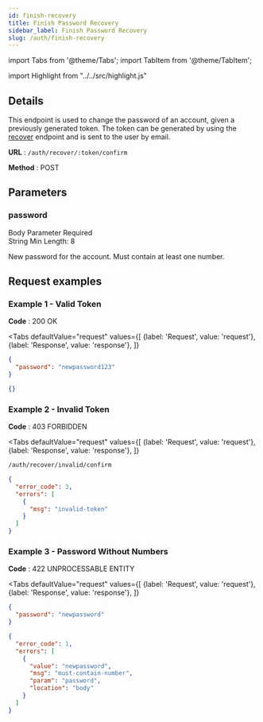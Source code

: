 ```yaml
---
id: finish-recovery
title: Finish Password Recovery
sidebar_label: Finish Password Recovery
slug: /auth/finish-recovery
---
```


import Tabs from '@theme/Tabs';
import TabItem from '@theme/TabItem';

import Highlight from "../../src/highlight.js"

## Details

This endpoint is used to change the password of an account, given a previously generated token.
The token can be generated by using the [recover](./recover) endpoint and is sent to the user by email.

**URL** : `/auth/recover/:token/confirm`

**Method** : <Highlight level="info" inline>POST</Highlight>

## Parameters

### password

<Highlight level="info" inline>Body Parameter</Highlight>
<Highlight level="danger" inline>Required</Highlight>
<br/>
<Highlight level="secondary" inline>String</Highlight>
<Highlight level="warning" inline>Min Length: 8</Highlight>

New password for the account. Must contain at least one number.

## Request examples

### Example 1 - Valid Token

**Code** : <Highlight level="success" inline>200 OK</Highlight>

<Tabs
defaultValue="request"
values={[
{label: 'Request', value: 'request'},
{label: 'Response', value: 'response'},
]}
>

<TabItem value="request">

```json
{
  "password": "newpassword123"
}
```

</TabItem>

<TabItem value="response">

```json
{}
```

</TabItem>
</Tabs>

### Example 2 - Invalid Token

**Code** : <Highlight level="danger" inline>403 FORBIDDEN</Highlight>

<Tabs
defaultValue="request"
values={[
{label: 'Request', value: 'request'},
{label: 'Response', value: 'response'},
]}
>

<TabItem value="request">

```bash
/auth/recover/invalid/confirm
```

</TabItem>

<TabItem value="response">

```json
{
  "error_code": 3,
  "errors": [
    {
      "msg": "invalid-token"
    }
  ]
}
```

</TabItem>
</Tabs>

### Example 3 - Password Without Numbers

**Code** : <Highlight level="danger" inline>422 UNPROCESSABLE ENTITY</Highlight>

<Tabs
defaultValue="request"
values={[
{label: 'Request', value: 'request'},
{label: 'Response', value: 'response'},
]}
>

<TabItem value="request">

```json
{
  "password": "newpassword"
}
```

</TabItem>

<TabItem value="response">

```json
{
  "error_code": 1,
  "errors": [
    {
      "value": "newpassword",
      "msg": "must-contain-number",
      "param": "password",
      "location": "body"
    }
  ]
}
```

</TabItem>
</Tabs>
